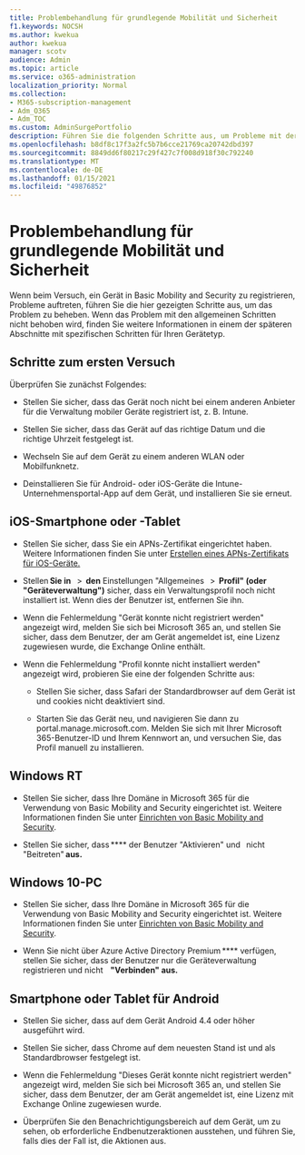 ```yaml
---
title: Problembehandlung für grundlegende Mobilität und Sicherheit
f1.keywords: NOCSH
ms.author: kwekua
author: kwekua
manager: scotv
audience: Admin
ms.topic: article
ms.service: o365-administration
localization_priority: Normal
ms.collection:
- M365-subscription-management
- Adm_O365
- Adm_TOC
ms.custom: AdminSurgePortfolio
description: Führen Sie die folgenden Schritte aus, um Probleme mit der einfachen Mobilität und Sicherheit nachverfolgt zu werden.
ms.openlocfilehash: b8df8c17f3a2fc5b7b6cce21769ca20742dbd397
ms.sourcegitcommit: 8849dd6f80217c29f427c7f008d918f30c792240
ms.translationtype: MT
ms.contentlocale: de-DE
ms.lasthandoff: 01/15/2021
ms.locfileid: "49876852"
---
```

# <a name="troubleshoot-basic-mobility-and-security"></a>Problembehandlung für grundlegende Mobilität und Sicherheit

Wenn beim Versuch, ein Gerät in Basic Mobility and Security zu registrieren, Probleme auftreten, führen Sie die hier gezeigten Schritte aus, um das Problem zu beheben. Wenn das Problem mit den allgemeinen Schritten nicht behoben wird, finden Sie weitere Informationen in einem der späteren Abschnitte mit spezifischen Schritten für Ihren Gerätetyp.

## <a name="steps-to-try-first"></a>Schritte zum ersten Versuch

Überprüfen Sie zunächst Folgendes:

- Stellen Sie sicher, dass das Gerät noch nicht bei einem anderen Anbieter für die Verwaltung mobiler Geräte registriert ist, z. B. Intune.

- Stellen Sie sicher, dass das Gerät auf das richtige Datum und die richtige Uhrzeit festgelegt ist.

- Wechseln Sie auf dem Gerät zu einem anderen WLAN oder Mobilfunknetz.

- Deinstallieren Sie für Android- oder iOS-Geräte die Intune-Unternehmensportal-App auf dem Gerät, und installieren Sie sie erneut. 

## <a name="ios-phone-or-tablet"></a>iOS-Smartphone oder -Tablet

- Stellen Sie sicher, dass Sie ein APNs-Zertifikat eingerichtet haben. Weitere Informationen finden Sie unter [Erstellen eines APNs-Zertifikats für iOS-Geräte.](create-an-apns-certificate-for-ios-devices.md)

- Stellen **Sie in**   >  **den** Einstellungen "Allgemeines   >  **Profil" (oder "Geräteverwaltung")** sicher, dass ein Verwaltungsprofil noch nicht installiert ist. Wenn dies der Benutzer ist, entfernen Sie ihn.

- Wenn die Fehlermeldung "Gerät konnte nicht registriert werden" angezeigt wird, melden Sie sich bei Microsoft 365 an, und stellen Sie sicher, dass dem Benutzer, der am Gerät angemeldet ist, eine Lizenz zugewiesen wurde, die Exchange Online enthält.

- Wenn die Fehlermeldung "Profil konnte nicht installiert werden" angezeigt wird, probieren Sie eine der folgenden Schritte aus:

    - Stellen Sie sicher, dass Safari der Standardbrowser auf dem Gerät ist und cookies nicht deaktiviert sind.

    - Starten Sie das Gerät neu, und navigieren Sie dann zu portal.manage.microsoft.com. Melden Sie sich mit Ihrer Microsoft 365-Benutzer-ID und Ihrem Kennwort an, und versuchen Sie, das Profil manuell zu installieren.

## <a name="windows-rt"></a>Windows RT

- Stellen Sie sicher, dass Ihre Domäne in Microsoft 365 für die Verwendung von Basic Mobility and Security eingerichtet ist. Weitere Informationen finden Sie unter [Einrichten von Basic Mobility and Security](set-up.md).
    
- Stellen Sie sicher, dass **** der Benutzer "Aktivieren" und   nicht "Beitreten" **aus.**

## <a name="windows-10-pc"></a>Windows 10-PC

- Stellen Sie sicher, dass Ihre Domäne in Microsoft 365 für die Verwendung von Basic Mobility and Security eingerichtet ist. Weitere Informationen finden Sie unter [Einrichten von Basic Mobility and Security](set-up.md).
    
- Wenn Sie nicht über Azure Active Directory Premium **** verfügen, stellen Sie sicher, dass der Benutzer nur die Geräteverwaltung registrieren und nicht    **"Verbinden" aus.**

## <a name="android-phone-or-tablet"></a>Smartphone oder Tablet für Android

- Stellen Sie sicher, dass auf dem Gerät Android 4.4 oder höher ausgeführt wird.

- Stellen Sie sicher, dass Chrome auf dem neuesten Stand ist und als Standardbrowser festgelegt ist.

- Wenn die Fehlermeldung "Dieses Gerät konnte nicht registriert werden" angezeigt wird, melden Sie sich bei Microsoft 365 an, und stellen Sie sicher, dass dem Benutzer, der am Gerät angemeldet ist, eine Lizenz mit Exchange Online zugewiesen wurde.

- Überprüfen Sie den Benachrichtigungsbereich auf dem Gerät, um zu sehen, ob erforderliche Endbenutzeraktionen ausstehen, und führen Sie, falls dies der Fall ist, die Aktionen aus.